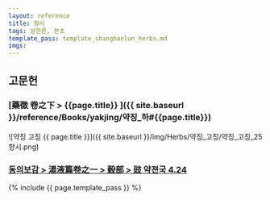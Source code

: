 ```yaml
---
layout: reference
title: 향시
tags: 상한론, 본초
template_pass: template_shanghanlun_herbs.md
imgs:
---
```


## 고문헌

### [藥徵 卷之下 > {{page.title}} ]({{ site.baseurl }}/reference/Books/yakjing/약징_하#{{page.title}})

![약징 고징 {{ page.title }}]({{ site.baseurl }}/img/Herbs/약징_고징/약징_고징_25향시.png)

### [동의보감 > 湯液篇卷之一 > 穀部 >  豉 약젼국 4.24 ](https://mediclassics.kr/books/8/volume/20/#content_920)


{% include {{ page.template_pass }} %}
